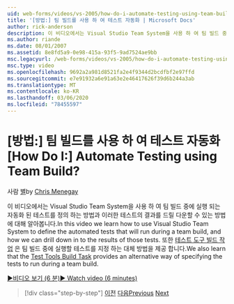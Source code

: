 ```yaml
---
uid: web-forms/videos/vs-2005/how-do-i-automate-testing-using-team-build
title: '[방법:] 팀 빌드를 사용 하 여 테스트 자동화 | Microsoft Docs'
author: rick-anderson
description: 이 비디오에서는 Visual Studio Team System을 사용 하 여 팀 빌드 중에 실행 되는 자동화 된 테스트를 정의 하는 방법과에서로 드릴 다운할 수 있는 방법에 대해 알아봅니다.
ms.author: riande
ms.date: 08/01/2007
ms.assetid: 8e8fd5a9-0e98-415a-93f5-9ad7524ae9bb
msc.legacyurl: /web-forms/videos/vs-2005/how-do-i-automate-testing-using-team-build
msc.type: video
ms.openlocfilehash: 9692a2a981d8521fa2e4f9344d2bcdfbf2e97ffd
ms.sourcegitcommit: e7e91932a6e91a63e2e46417626f39d6b244a3ab
ms.translationtype: MT
ms.contentlocale: ko-KR
ms.lasthandoff: 03/06/2020
ms.locfileid: "78455597"
---
```

# <a name="how-do-i-automate-testing-using-team-build"></a><span data-ttu-id="775bd-104">[방법:] 팀 빌드를 사용 하 여 테스트 자동화</span><span class="sxs-lookup"><span data-stu-id="775bd-104">[How Do I:] Automate Testing using Team Build?</span></span>

<span data-ttu-id="775bd-105">사람 [별](https://twitter.com/CMenegay)</span><span class="sxs-lookup"><span data-stu-id="775bd-105">by [Chris Menegay](https://twitter.com/CMenegay)</span></span>

<span data-ttu-id="775bd-106">이 비디오에서는 Visual Studio Team System을 사용 하 여 팀 빌드 중에 실행 되는 자동화 된 테스트를 정의 하는 방법과 이러한 테스트의 결과를 드릴 다운할 수 있는 방법에 대해 알아봅니다.</span><span class="sxs-lookup"><span data-stu-id="775bd-106">In this video we learn how to use Visual Studio Team System to define the automated tests that will run during a team build, and how we can drill down in to the results of those tests.</span></span> <span data-ttu-id="775bd-107">또한 [테스트 도구 빌드 작업](https://msdn.microsoft.com/vstudio/aa718351.aspx#bttt) 은 팀 빌드 중에 실행할 테스트를 지정 하는 대체 방법을 제공 합니다.</span><span class="sxs-lookup"><span data-stu-id="775bd-107">We also learn that the [Test Tools Build Task](https://msdn.microsoft.com/vstudio/aa718351.aspx#bttt) provides an alternative way of specifying the tests to run during a team build.</span></span>

[<span data-ttu-id="775bd-108">&#9654;비디오 보기 (6 분)</span><span class="sxs-lookup"><span data-stu-id="775bd-108">&#9654; Watch video (6 minutes)</span></span>](https://channel9.msdn.com/Blogs/ASP-NET-Site-Videos/how-do-i-automate-testing-using-team-build)

> [!div class="step-by-step"]
> <span data-ttu-id="775bd-109">[이전](how-do-i-implement-continuous-integration-with-team-foundation.md)
> [다음](how-do-i-deploy-a-web-application-during-a-team-build.md)</span><span class="sxs-lookup"><span data-stu-id="775bd-109">[Previous](how-do-i-implement-continuous-integration-with-team-foundation.md)
[Next](how-do-i-deploy-a-web-application-during-a-team-build.md)</span></span>

